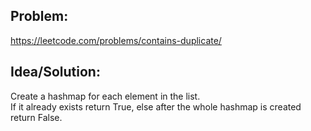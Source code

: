 ## Problem:
https://leetcode.com/problems/contains-duplicate/

## Idea/Solution:
Create a hashmap for each element in the list. <br>
If it already exists return True, else after the whole hashmap is created return False.

